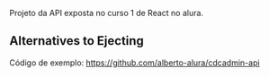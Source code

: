 Projeto da API exposta no curso 1 de React no alura.

## Alternatives to Ejecting

Código de exemplo:
https://github.com/alberto-alura/cdcadmin-api
